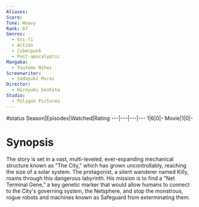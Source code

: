 ```yaml
---
Aliases:
Score:
Tone: Heavy
Rank: 67
Genres:
  - Sci-fi
  - Action
  - Cyberpunk
  - Post-apocalyptic
Mangaka:
  - Tsutomu Nihei
Screenwriter:
  - Sadayuki Murai
Director:
  - Hiroyuki Seshita
Studio:
  - Polygon Pictures
---
```

#status
Season|Episodes|Watched|Rating
---|---|---|---
1|6|0|-
Movie|1|0|-

# Synopsis
The story is set in a vast, multi-leveled, ever-expanding mechanical structure known as "The City," which has grown uncontrollably, reaching the size of a solar system. The protagonist, a silent wanderer named Killy, roams through this dangerous labyrinth. His mission is to find a "Net Terminal Gene," a key genetic marker that would allow humans to connect to the City's governing system, the Netsphere, and stop the monstrous, rogue robots and machines known as Safeguard from exterminating them.